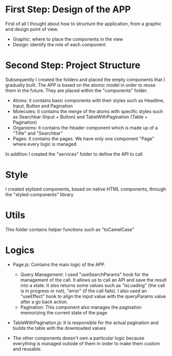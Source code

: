 # First Step: Design of the APP

First of all I thought about how to structure the application, from a graphic and design point of view.

- Graphic: where to place the components in the view
- Design: identify the role of each component

# Second Step: Project Structure

Subsequently I created the folders and placed the empty components that I gradually built.
The APP is based on the atomic model in order to reuse them in the future.
They are placed within the "components" folder.

- Atoms: it contains basic components with their styles such as Headline, Input, Button and Pagination
- Molecules: it contains the merge of the atoms with specific styles such as Searchbar (Input + Button) and TableWithPagination (Table + Pagination)
- Organisms: it contains the Header component which is made up of a "Title" and "Searchbar"
- Pages: it contains the pages. We have only one component "Page" where every logic is managed

In addition I created the "services" folder to define the API to call

# Style

I created stylized components, based on native HTML components, through the "styled-components" library

# Utils

This folder contains helper functions such as "toCamelCase"

# Logics

- Page.js: Contains the main logic of the APP.

  - Query Management: I used "useSearchParams" hook for the management of the call. It allows us to call an API and save the result into a state. It also returns some values such as "isLoading" (the call is in progress or not), "error" (if the call fails). I also used an "useEffect" hook to align the input value with the queryParams value after a go back action.
  - Pagination: This component also manages the pagination memorizing the current state of the page

- TableWithPagination.js: It is responsible for the actual pagination and builds the table with the downloaded values

- The other components doesn't own a particular logic because everything is managed outside of them in order to make them custom and reusable.
